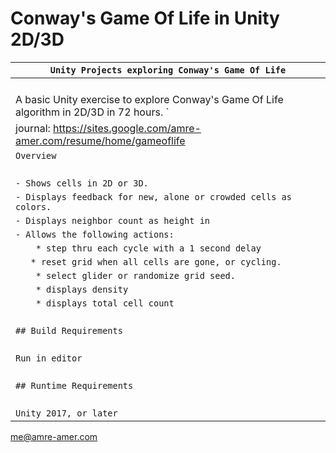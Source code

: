 # Conway's Game Of Life in Unity 2D/3D

| `Unity Projects exploring Conway's Game Of Life`             |
| ------------------------------------------------------------ |
| ` `                                                          |
| A basic Unity exercise to explore Conway's Game Of Life algorithm in 2D/3D in 72 hours. ` |
| journal: https://sites.google.com/amre-amer.com/resume/home/gameoflife |
| `Overview`                                                   |
| ` `                                                          |
| `- Shows cells in 2D or 3D.`                                 |
| `- Displays feedback for new, alone or crowded cells as colors.` |
| `- Displays neighbor count as height in `                    |
| `- Allows the following actions:`                            |
| `    * step thru each cycle with a 1 second delay`           |
| `   * reset grid when all cells are gone, or cycling.`       |
| `    * select glider or randomize grid seed.`                |
| `    * displays density`                                     |
| `    * displays total cell count`                            |
| ` `                                                          |
| `## Build Requirements`                                      |
| ` `                                                          |
| `Run in editor`                                              |
| ` `                                                          |
| `## Runtime Requirements`                                    |
| ` `                                                          |
| `Unity 2017, or later`                                       |

me@amre-amer.com

